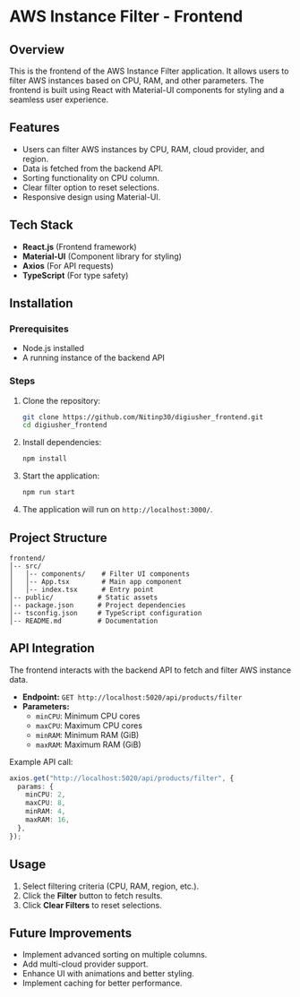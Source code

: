 # AWS Instance Filter - Frontend

## Overview

This is the frontend of the AWS Instance Filter application. It allows users to filter AWS instances based on CPU, RAM, and other parameters. The frontend is built using React with Material-UI components for styling and a seamless user experience.

## Features

- Users can filter AWS instances by CPU, RAM, cloud provider, and region.
- Data is fetched from the backend API.
- Sorting functionality on CPU column.
- Clear filter option to reset selections.
- Responsive design using Material-UI.

## Tech Stack

- **React.js** (Frontend framework)
- **Material-UI** (Component library for styling)
- **Axios** (For API requests)
- **TypeScript** (For type safety)

## Installation

### Prerequisites

- Node.js installed
- A running instance of the backend API

### Steps

1. Clone the repository:
   ```bash
   git clone https://github.com/Nitinp30/digiusher_frontend.git
   cd digiusher_frontend
   ```
2. Install dependencies:
   ```bash
   npm install
   ```
3. Start the application:
   ```bash
   npm run start
   ```
4. The application will run on `http://localhost:3000/`.

## Project Structure

```
frontend/
│-- src/
│   │-- components/    # Filter UI components
│   │-- App.tsx        # Main app component
│   │-- index.tsx      # Entry point
│-- public/           # Static assets
│-- package.json      # Project dependencies
│-- tsconfig.json     # TypeScript configuration
│-- README.md         # Documentation
```

## API Integration

The frontend interacts with the backend API to fetch and filter AWS instance data.

- **Endpoint:** `GET http://localhost:5020/api/products/filter`
- **Parameters:**
  - `minCPU`: Minimum CPU cores
  - `maxCPU`: Maximum CPU cores
  - `minRAM`: Minimum RAM (GiB)
  - `maxRAM`: Maximum RAM (GiB)

Example API call:

```ts
axios.get("http://localhost:5020/api/products/filter", {
  params: {
    minCPU: 2,
    maxCPU: 8,
    minRAM: 4,
    maxRAM: 16,
  },
});
```

## Usage

1. Select filtering criteria (CPU, RAM, region, etc.).
2. Click the **Filter** button to fetch results.
3. Click **Clear Filters** to reset selections.

## Future Improvements

- Implement advanced sorting on multiple columns.
- Add multi-cloud provider support.
- Enhance UI with animations and better styling.
- Implement caching for better performance.

